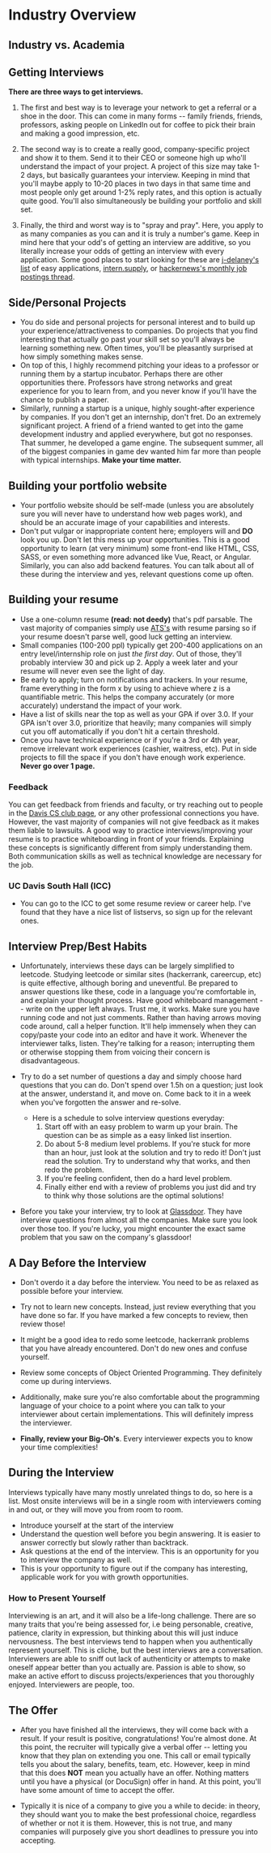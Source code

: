 # Industry Overview

## Industry vs. Academia

## Getting Interviews

**There are three ways to get interviews.**
1. The first and best way is to leverage your network to get a referral or a shoe in the door. This can come in many forms -- family friends, friends, professors, asking people on LinkedIn out for coffee to pick their brain and making a good impression, etc.

2. The second way is to create a really good, company-specific project and show it to them. Send it to their CEO or someone high up who'll understand the impact of your project. A project of this size may take 1-2 days, but basically guarantees your interview. Keeping in mind that
you'll maybe apply to 10-20 places in two days in that same time and most people only get around 1-2% reply rates, and this option is actually quite good. You'll also simultaneously be building your portfolio and skill set.

3. Finally, the third and worst way is to "spray and pray". Here, you apply
to as many companies as you can and it is truly a number's game. Keep in mind here that your odd's of getting an interview are additive, so you literally increase your odds of getting an interview with every application. Some good places to start looking for these are
[j-delaney's list](https://github.com/j-delaney/easy-application) of easy applications, [intern.supply](https://intern.supply), or [hackernews's monthly job postings thread](https://news.ycombinator.com/item?id=17442187).

## Side/Personal Projects

* You do side and personal projects for personal interest and to build up your experience/attractiveness to companies. Do projects that you find interesting that actually go past your skill set so you'll always be learning something new. Often times, you'll be pleasantly surprised at how simply
something makes sense.
* On top of this, I highly recommend pitching your ideas to a professor or running them by a startup incubator. Perhaps there are other opportunities there. Professors have strong networks and great experience for you to learn from, and you never know if you'll have the chance
to publish a paper.
* Similarly, running a startup is a unique, highly sought-after experience by companies. If you don't get an internship, don't fret. Do an extremely significant project. A friend of a friend wanted to get into the game development industry and applied everywhere, but got no responses.
That summer, he developed a game engine. The subsequent summer, all of the biggest companies in game dev wanted him far more than people with typical internships. **Make your time matter.**

## Building your portfolio website
* Your portfolio website should be self-made (unless you are absolutely sure you will never have to understand how web pages work), and should be an accurate image of your capabilities and interests.
* Don't put vulgar or inappropriate content here; employers will and **DO** look you up. Don't let this mess up
your opportunities. This is a good opportunity to learn (at very minimum) some front-end like HTML, CSS, SASS, or even something more advanced like Vue, React, or Angular. Similarly, you can also add backend features. You can talk about all of these during the interview and yes, relevant questions come up often.

## Building your resume
* Use a one-column resume **(read: not deedy)** that's pdf parsable. The vast majority of companies simply use [ATS's](https://www.rchilli.com/blog/resume-parser-and-ats-lets-be-friends-again) with resume parsing so if your resume doesn't parse well, good luck getting an interview.
* Small companies (100-200 ppl) typically get 200-400 applications on an entry level/internship role on just
*the first day*. Out of those, they'll probably interview 30 and pick up 2. Apply a week later and your resume will never even see the light of day.
* Be early to apply; turn on notifications and trackers. In your resume, frame everything in the form
<verb> x by using <y> to achieve <z> where z is a quantifiable metric. This helps the company accurately (or more accurately) understand the impact of your work.
* Have a list of skills near the top as well as your GPA if over 3.0. If your GPA isn't over 3.0, prioritize that heavily; many companies will simply
cut you off automatically if you don't hit a certain threshold.
* Once you have technical experience or if you're a 3rd or 4th year, remove irrelevant work experiences (cashier, waitress, etc). Put in side projects to fill the space if you don't have enough work experience. **Never go over 1 page.**  

### Feedback
You can get feedback from friends and faculty, or try reaching out to people in the [Davis CS club page](https://www.facebook.com/daviscsclub/), or any other professional connections you have. However, the vast majority of companies will not give feedback as it makes them liable to lawsuits. A good way to practice interviews/improving your resume is to
practice whiteboarding in front of your friends. Explaining these concepts is significantly different from simply understanding them. Both communication skills as well as technical knowledge are necessary for the job.

### UC Davis South Hall (ICC)

* You can go to the ICC to get some resume review or career help. I've found that they have a nice list of listservs, so sign up for the relevant ones.


## Interview Prep/Best Habits

* Unfortunately, interviews these days can be largely simplified to leetcode. Studying leetcode or similar sites (hackerrank, careercup, etc) is quite effective, although boring and uneventful. Be prepared to answer questions like these, code in a language you're comfortable in, and explain your thought process.
Have good whiteboard management -- write on the upper left always. Trust me, it works. Make sure you have running code and not just comments. Rather than having arrows moving code around, call a helper function. It'll help immensely when they can copy/paste your code into an editor and have it work. Whenever
the interviewer talks, listen. They're talking for a reason; interrupting them or otherwise stopping them from voicing their concern is disadvantageous.

* Try to do a set number of questions a day and simply choose hard questions that you can do. Don't spend over 1.5h on a question; just look at the answer, understand it, and move on. Come back to it in a week when you've forgotten the answer and re-solve.
	* Here is a schedule to solve interview questions everyday:
		1. Start off with an easy problem to warm up your brain. The question can be
		as simple as a easy linked list insertion.
		2. Do about 5-8 medium level problems. If you're stuck for more than an hour,
		just look at the solution and try to redo it!
		Don't just read the solution. Try to understand why
		that works, and then redo the problem.
		3. If you're feeling confident, then do a hard level problem.
		4. Finally either end with a review of problems you just did and try to think
		why those solutions are the optimal solutions!


* Before you take your interview, try to look at [Glassdoor](https://www.glassdoor.com/index.htm).
They have interview questions from almost all the companies.
Make sure you look over those too. If you're lucky, you might encounter the
exact same problem that you saw on the company's glassdoor!

## A Day Before the Interview

* Don't overdo it a day before the interview. You need to be as relaxed as
possible before your interview.

* Try not to learn new concepts. Instead, just review everything that you have
done so far. If you have marked a few concepts to review, then review those!

* It might be a good idea to redo some leetcode, hackerrank problems that you have already encountered.
Don't do new ones and confuse yourself.

* Review some concepts of Object Oriented Programming. They definitely come
up during interviews.

* Additionally, make sure you're also comfortable about the
programming language of your choice to a point where you can
talk to your interviewer about certain implementations.
This will definitely impress the interviewer.

* **Finally, review your Big-Oh's**. Every interviewer expects you to know your
time complexities!

## During the Interview

Interviews typically have many mostly unrelated things to do, so here is a list. Most onsite interviews will be in a single room with interviewers coming in and out, or they will move you from room to room.
* Introduce yourself at the start of the interview
* Understand the question well before you begin answering. It is easier to answer correctly but slowly rather than backtrack.
* Ask questions at the end of the interview. This is an opportunity for you to interview the company as well.
* This is your opportunity to figure out if the company has interesting, applicable work for you with growth opportunities.

### How to Present Yourself

Interviewing is an art, and it will also be a life-long challenge. There are so many traits that you're being assessed for, i.e being personable, creative, patience, clarity in expression, but thinking about this will just induce nervousness. The best interviews tend to happen when you authentically represent yourself. This is cliche, but the best interviews are a conversation. Interviewers are able to sniff out lack of authenticity or attempts to make oneself appear better than you actually are. Passion is able to show, so make an active effort to discuss projects/experiences that you thoroughly enjoyed.
Interviewers are people, too.

## The Offer
* After you have finished all the interviews, they will come back with a result. If your result is positive, congratulations! You're almost done. At this point, the recruiter will typically give a verbal offer -- letting you know that
they plan on extending you one. This call or email typically tells you about the salary, benefits, team, etc. However, keep in mind that this does **NOT** mean you actually have an offer. Nothing matters until you
have a physical (or DocuSign) offer in hand. At this point, you'll have some amount of time to accept the offer.

* Typically it is nice of a company to give you a while to decide: in theory, they should want you to make the
best professional choice, regardless of whether or not it is them. However, this is not true, and many companies will purposely give you short deadlines to pressure you into accepting.
